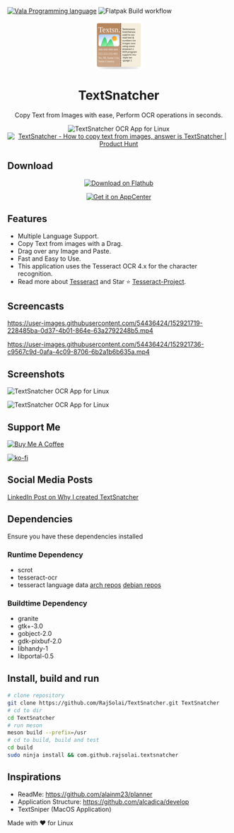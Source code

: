 [![Vala Programming language](https://img.shields.io/badge/Made%20With-Vala%20-A56DE2)](https://wiki.gnome.org/Projects/Vala)
![Flatpak Build workflow](https://github.com/RajSolai/TextSnatcher/actions/workflows/flatpak-build.yml/badge.svg)

<div align="center">
<img src="./data/icons/com.github.rajsolai.textsnatcher.svg" height="110px" />
<h1>TextSnatcher</h1>
<p>Copy Text from Images with ease, Perform OCR operations in seconds.</p>
<img alt="TextSnatcher OCR App for Linux" src="https://raw.githubusercontent.com/RajSolai/TextSnatcher/master/data/screenshots/snap-default.png"/></br>
<a href="https://www.producthunt.com/posts/textsnatcher?utm_source=badge-featured&utm_medium=badge&utm_souce=badge-textsnatcher" target="_blank"><img src="https://api.producthunt.com/widgets/embed-image/v1/featured.svg?post_id=344401&theme=light" alt="TextSnatcher - How&#0032;to&#0032;copy&#0032;text&#0032;from&#0032;images&#0044;&#0032;answer&#0032;is&#0032;TextSnatcher | Product Hunt" style="width: 250px; height: 54px;" width="250" height="54" /></a>
</div>

## Download

<div align="center">
  <a href='https://flathub.org/apps/details/com.github.rajsolai.textsnatcher'><img width='240' alt='Download on Flathub' src='https://flathub.org/assets/badges/flathub-badge-i-en.png'/></a></br>
  
<a href="https://appcenter.elementary.io/com.github.rajsolai.textsnatcher"><img src="https://appcenter.elementary.io/badge.svg" alt="Get it on AppCenter"></a>
</div>

## Features

-   Multiple Language Support.
-   Copy Text from images with a Drag.
-   Drag over any Image and Paste.
-   Fast and Easy to Use.
-   This application uses the Tesseract OCR 4.x for the character
    recognition.
-   Read more about [Tesseract](https://tesseract-ocr.github.io/tessdoc/Home.html) and Star ⭐️ [Tesseract-Project](https://github.com/tesseract-ocr/tesseract).

## Screencasts

https://user-images.githubusercontent.com/54436424/152921719-228485ba-0d37-4b01-864e-63a2792248b5.mp4

https://user-images.githubusercontent.com/54436424/152921736-c9567c9d-0afa-4c09-8706-6b2a1b6b635a.mp4

## Screenshots

![TextSnatcher OCR App for Linux](https://raw.githubusercontent.com/RajSolai/TextSnatcher/master/data/screenshots/snap-default.png)

![TextSnatcher OCR App for Linux](https://raw.githubusercontent.com/RajSolai/TextSnatcher/master/data/screenshots/snap-dark.png)

## Support Me

<a href="https://www.buymeacoffee.com/rajsolai" target="_blank"><img src="https://cdn.buymeacoffee.com/buttons/v2/default-yellow.png" alt="Buy Me A Coffee" style="width: 200px;" ></a>

[![ko-fi](https://ko-fi.com/img/githubbutton_sm.svg)](https://ko-fi.com/R6R7ABG0F)

## Social Media Posts

[LinkedIn Post on Why I created TextSnatcher](https://www.linkedin.com/posts/solai085_linux-commentbelow-apple-activity-6826408004519374848-wxsw)

## Dependencies

Ensure you have these dependencies installed

### Runtime Dependency

-   scrot
-   tesseract-ocr
-   tesseract language data
    [arch repos](https://archlinux.org/packages/community/x86_64/tesseract)
    [debian repos](https://packages.debian.org/search?keywords=tesseract-ocr)

### Buildtime Dependency

-   granite
-   gtk+-3.0
-   gobject-2.0
-   gdk-pixbuf-2.0
-   libhandy-1
-   libportal-0.5

## Install, build and run

```bash
# clone repository
git clone https://github.com/RajSolai/TextSnatcher.git TextSnatcher
# cd to dir
cd TextSnatcher
# run meson
meson build --prefix=/usr
# cd to build, build and test
cd build
sudo ninja install && com.github.rajsolai.textsnatcher
```

## Inspirations

-   ReadMe: https://github.com/alainm23/planner
-   Application Structure: https://github.com/alcadica/develop
-   TextSniper (MacOS Application)

Made with ❤️ for Linux
